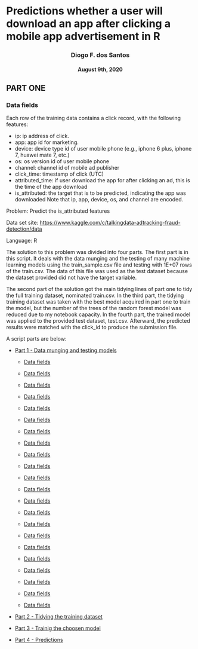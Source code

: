 
# Predictions whether a user will download an app after clicking a mobile app advertisement in R
<center> <h3>Diogo F. dos Santos</h3> </center>
<center><h4>August 9th, 2020</h4></center>

## PART ONE

### Data fields

Each row of the training data contains a click record, with the following features:

* ip: ip address of click.
* app: app id for marketing.
* device: device type id of user mobile phone (e.g., iphone 6 plus, iphone 7, huawei mate 7, etc.)
* os: os version id of user mobile phone
* channel: channel id of mobile ad publisher
* click_time: timestamp of click (UTC)
* attributed_time: if user download the app for after clicking an ad, this is the time of the app download
* is_attributed: the target that is to be predicted, indicating the app was downloaded
Note that ip, app, device, os, and channel are encoded.

Problem: Predict the is_attributed features

Data set site: https://www.kaggle.com/c/talkingdata-adtracking-fraud-detection/data

Language: R

The solution to this problem was divided into four parts. The first part is 
in this script. It deals with the data munging and the testing of many machine 
learning models using the train_sample.csv file and testing with 1E+07 rows of 
the train.csv. The data of this file was used as the test dataset because the 
dataset provided did not have the target variable.

The second part of the solution got the main tidying lines of part one to tidy 
the full training dataset, nominated train.csv. In the third part, the tidying 
training dataset was taken with the best model acquired in part one to train 
the model, but the number of the trees of the random forest model was reduced 
due to my notebook capacity. In the fourth part, the trained model was applied 
to the provided test dataset, test.csv. Afterward, the predicted results were 
matched with the click_id to produce the submission file.

A script parts are below:
* [Part 1 - Data munging and testing models](source_githubio/project_click_fraud_1_data_munging_and_testing_models_in_a_sample.md)
  * [Data fields](source_githubio/project_click_fraud_1_data_munging_and_testing_models_in_a_sample.md/#Data-fields)
  * [Data fields](source_githubio/project_click_fraud_1_data_munging_and_testing_models_in_a_sample.md/#Exploratory-data-analysis)
  * [Data fields](source_githubio/project_click_fraud_1_data_munging_and_testing_models_in_a_sample.md/#Models)
   * [Data fields](source_githubio/project_click_fraud_1_data_munging_and_testing_models_in_a_sample.md/#Logistic-regression-model)
   * [Data fields](source_githubio/project_click_fraud_1_data_munging_and_testing_models_in_a_sample.md/#Logistic-regression-model-with-the-most-significant-variables)
   
   * [Data fields](source_githubio/project_click_fraud_1_data_munging_and_testing_models_in_a_sample.md/#KSVM-model-with-rbf-kernel)
   * [Data fields](source_githubio/project_click_fraud_1_data_munging_and_testing_models_in_a_sample.md/#KSVM-model-with-rbf-kernel-and-the-most-significant-variables)
   * [Data fields](source_githubio/project_click_fraud_1_data_munging_and_testing_models_in_a_sample.md/#KSVM-model-with-vanilladot-Linear-kernel)
   * [Data fields](source_githubio/project_click_fraud_1_data_munging_and_testing_models_in_a_sample.md/#KSVM-model-with-vanilladot-Linear-kernel-and-the-most-significant-variables)
   * [Data fields](source_githubio/project_click_fraud_1_data_munging_and_testing_models_in_a_sample.md/#SVM-model-with-radial-kernel)
   * [Data fields](source_githubio/project_click_fraud_1_data_munging_and_testing_models_in_a_sample.md/#SVM-model-with-radial-kernel-and-the-most-significant-variables)
   * [Data fields](source_githubio/project_click_fraud_1_data_munging_and_testing_models_in_a_sample.md/#SVM-model-with-linear-kernel)
   * [Data fields](source_githubio/project_click_fraud_1_data_munging_and_testing_models_in_a_sample.md/#SVM-model-with-linear-kernel-and-the-most-significant-variables)
   * [Data fields](source_githubio/project_click_fraud_1_data_munging_and_testing_models_in_a_sample.md/#Regression-Trees-model)
   * [Data fields](source_githubio/project_click_fraud_1_data_munging_and_testing_models_in_a_sample.md/#Evaluation-of-the-most-important-features-for-the-model)
   * [Data fields](source_githubio/project_click_fraud_1_data_munging_and_testing_models_in_a_sample.md/#Another-Regression-Trees-model)
   * [Data fields](source_githubio/project_click_fraud_1_data_munging_and_testing_models_in_a_sample.md/#Another-Regression-Trees-model-with-the-most-significant-variables)
   * [Data fields](source_githubio/project_click_fraud_1_data_munging_and_testing_models_in_a_sample.md/#Random-Forest-model)
   * [Data fields](source_githubio/project_click_fraud_1_data_munging_and_testing_models_in_a_sample.md/#Reducing-the-quantity-of-not-downloaded-to-balance-the-train-target-feature)
   * [Data fields](source_githubio/project_click_fraud_1_data_munging_and_testing_models_in_a_sample.md/#Increasing-minor-target-class)
   * [Data fields](source_githubio/project_click_fraud_1_data_munging_and_testing_models_in_a_sample.md/#Balancing-the-target-class)
   * [Data fields](source_githubio/project_click_fraud_1_data_munging_and_testing_models_in_a_sample.md/#Balancing-the-target-class)
  
* [Part 2 - Tidying the training dataset](source_githubio/project_click_fraud_2_tidying_in_the_train_dataset.md)

* [Part 3 - Trainig the choosen model](source_githubio/project_click_fraud_3_training_the_model.md)

* [Part 4 - Predictions](source_githubio/project_click_fraud_4_predictions_with_the_test_dataset.md)
